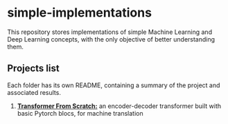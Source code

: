 # simple-implementations

This repository stores implementations of simple Machine Learning and Deep Learning concepts, with the only objective of better understanding them.

## Projects list

Each folder has its own README, containing a summary of the project and associated results.

1. [**Transformer From Scratch:**](/01_transformer_from_scratch/) an encoder-decoder transformer built with basic Pytorch blocs, for machine translation
